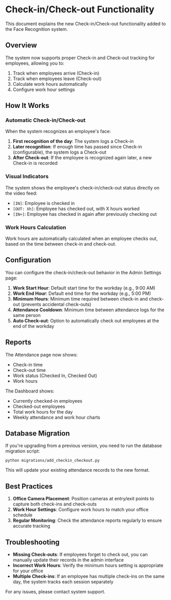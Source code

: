 # Check-in/Check-out Functionality

This document explains the new Check-in/Check-out functionality added to the Face Recognition system.

## Overview

The system now supports proper Check-in and Check-out tracking for employees, allowing you to:

1. Track when employees arrive (Check-in)
2. Track when employees leave (Check-out)
3. Calculate work hours automatically
4. Configure work hour settings

## How It Works

### Automatic Check-in/Check-out

When the system recognizes an employee's face:

1. **First recognition of the day**: The system logs a Check-in
2. **Later recognition**: If enough time has passed since Check-in (configurable), the system logs a Check-out
3. **After Check-out**: If the employee is recognized again later, a new Check-in is recorded

### Visual Indicators

The system shows the employee's check-in/check-out status directly on the video feed:

- `[IN]`: Employee is checked in
- `[OUT: Xh]`: Employee has checked out, with X hours worked
- `[IN+]`: Employee has checked in again after previously checking out

### Work Hours Calculation

Work hours are automatically calculated when an employee checks out, based on the time between check-in and check-out.

## Configuration

You can configure the check-in/check-out behavior in the Admin Settings page:

1. **Work Start Hour**: Default start time for the workday (e.g., 9:00 AM)
2. **Work End Hour**: Default end time for the workday (e.g., 5:00 PM)
3. **Minimum Hours**: Minimum time required between check-in and check-out (prevents accidental check-outs)
4. **Attendance Cooldown**: Minimum time between attendance logs for the same person
5. **Auto Check-out**: Option to automatically check out employees at the end of the workday

## Reports

The Attendance page now shows:

- Check-in time
- Check-out time
- Work status (Checked In, Checked Out)
- Work hours

The Dashboard shows:

- Currently checked-in employees
- Checked-out employees
- Total work hours for the day
- Weekly attendance and work hour charts

## Database Migration

If you're upgrading from a previous version, you need to run the database migration script:

```
python migrations/add_checkin_checkout.py
```

This will update your existing attendance records to the new format.

## Best Practices

1. **Office Camera Placement**: Position cameras at entry/exit points to capture both check-ins and check-outs
2. **Work Hour Settings**: Configure work hours to match your office schedule
3. **Regular Monitoring**: Check the attendance reports regularly to ensure accurate tracking

## Troubleshooting

- **Missing Check-outs**: If employees forget to check out, you can manually update their records in the admin interface
- **Incorrect Work Hours**: Verify the minimum hours setting is appropriate for your office
- **Multiple Check-ins**: If an employee has multiple check-ins on the same day, the system tracks each session separately

For any issues, please contact system support.
